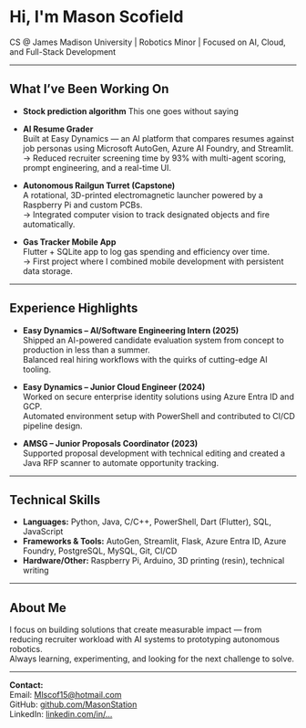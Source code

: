 # Hi, I'm Mason Scofield  

CS @ James Madison University | Robotics Minor | Focused on AI, Cloud, and Full-Stack Development  

---

## What I’ve Been Working On  
- **Stock prediction algorithm**
  This one goes without saying

- **AI Resume Grader**  
  Built at Easy Dynamics — an AI platform that compares resumes against job personas using Microsoft AutoGen, Azure AI Foundry, and Streamlit.  
  → Reduced recruiter screening time by 93% with multi-agent scoring, prompt engineering, and a real-time UI.  

- **Autonomous Railgun Turret (Capstone)**  
  A rotational, 3D-printed electromagnetic launcher powered by a Raspberry Pi and custom PCBs.  
  → Integrated computer vision to track designated objects and fire automatically.  

- **Gas Tracker Mobile App**  
  Flutter + SQLite app to log gas spending and efficiency over time.  
  → First project where I combined mobile development with persistent data storage.  
 

---

## Experience Highlights  

- **Easy Dynamics – AI/Software Engineering Intern (2025)**  
  Shipped an AI-powered candidate evaluation system from concept to production in less than a summer.  
  Balanced real hiring workflows with the quirks of cutting-edge AI tooling.  

- **Easy Dynamics – Junior Cloud Engineer (2024)**  
  Worked on secure enterprise identity solutions using Azure Entra ID and GCP.  
  Automated environment setup with PowerShell and contributed to CI/CD pipeline design.  

- **AMSG – Junior Proposals Coordinator (2023)**  
  Supported proposal development with technical editing and created a Java RFP scanner to automate opportunity tracking.  

---

## Technical Skills  

- **Languages:** Python, Java, C/C++, PowerShell, Dart (Flutter), SQL, JavaScript  
- **Frameworks & Tools:** AutoGen, Streamlit, Flask, Azure Entra ID, Azure Foundry, PostgreSQL, MySQL, Git, CI/CD  
- **Hardware/Other:** Raspberry Pi, Arduino, 3D printing (resin), technical writing  

---

## About Me  

I focus on building solutions that create measurable impact — from reducing recruiter workload with AI systems to prototyping autonomous robotics.  
Always learning, experimenting, and looking for the next challenge to solve.  

---

**Contact:**  
Email: [Mlscof15@hotmail.com](mailto:Mlscof15@hotmail.com)  
GitHub: [github.com/MasonStation](https://github.com/MasonStation)  
LinkedIn: [linkedin.com/in/...](https://www.linkedin.com/)  
